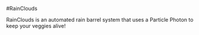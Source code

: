 #RainClouds

RainClouds is an automated rain barrel system that uses a Particle Photon to
keep your veggies alive!
